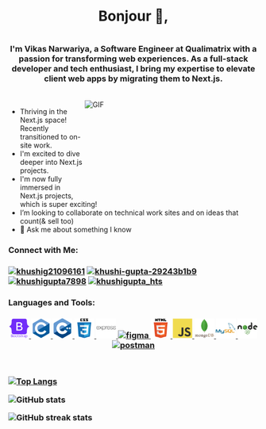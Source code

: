

<!---
vikas-narwariya/vikas-narwariya is a ✨ special ✨ repository because its `README.md` (this file) appears on your GitHub profile.
You can click the Preview link to take a look at your changes.
--->


<h1 align="center">Bonjour 👋, <h1>
  
  <h3 align="center">I'm Vikas Narwariya, a Software Engineer at Qualimatrix with a passion for transforming web experiences. As a full-stack developer and tech enthusiast, I bring my expertise to elevate client web apps by migrating them to Next.js.
</h3>
<br/>

<img align="right" height="200px" width="350px" alt="GIF" src="https://media.giphy.com/media/SpopD7IQN2gK3qN4jS/giphy.gif" />


- Thriving in the Next.js space! Recently transitioned to on-site work.
- I'm excited to dive deeper into Next.js projects.
- I'm now fully immersed in Next.js projects, which is super exciting!
- I’m looking to collaborate on technical work sites and 
      on ideas that count(& sell too) 
- 💬 Ask me about something I know
  <br/>
  
 <h3>Connect with Me:<h3>

<p align="centre">
<a href="https://twitter.com/VikasNarwariya8" target="blank"><img src="https://raw.githubusercontent.com/rahuldkjain/github-profile-readme-generator/master/src/images/icons/Social/twitter.svg" alt="khushig21096161" height="40" width="40" /></a>
<a href="https://www.linkedin.com/in/vikas-narwariya-019109174/" target="blank"><img src="https://raw.githubusercontent.com/rahuldkjain/github-profile-readme-generator/master/src/images/icons/Social/linked-in-alt.svg" alt="khushi-gupta-29243b1b9" height="40" width="40" /></a>
<a href="https://www.instagram.com/vikas.narwariya07/" target="blank"><img src="https://raw.githubusercontent.com/rahuldkjain/github-profile-readme-generator/master/src/images/icons/Social/instagram.svg" alt="khushigupta7898" height="40" width="40" /></a>
<a href="https://www.hackerrank.com/vickylodhi05" target="blank"><img src="https://raw.githubusercontent.com/rahuldkjain/github-profile-readme-generator/master/src/images/icons/Social/hackerrank.svg" alt="khushigupta_hts" height="40" width="40" /></a>
</p>
 <h3>Languages and Tools:<h3>

<p align="center"> <a href="https://getbootstrap.com" target="_blank"> <img src="https://raw.githubusercontent.com/devicons/devicon/master/icons/bootstrap/bootstrap-plain-wordmark.svg" alt="bootstrap" width="40" height="40"/> </a> <a href="https://www.cprogramming.com/" target="_blank"> <img src="https://raw.githubusercontent.com/devicons/devicon/master/icons/c/c-original.svg" alt="c" width="40" height="40"/> </a> <a href="https://www.w3schools.com/cpp/" target="_blank"> <img src="https://raw.githubusercontent.com/devicons/devicon/master/icons/cplusplus/cplusplus-original.svg" alt="cplusplus" width="40" height="40"/> </a> <a href="https://www.w3schools.com/css/" target="_blank"> <img src="https://raw.githubusercontent.com/devicons/devicon/master/icons/css3/css3-original-wordmark.svg" alt="css3" width="40" height="40"/> </a> <a href="https://expressjs.com" target="_blank"> <img src="https://raw.githubusercontent.com/devicons/devicon/master/icons/express/express-original-wordmark.svg" alt="express" width="40" height="40"/> </a> <a href="https://www.figma.com/" target="_blank"> <img src="https://www.vectorlogo.zone/logos/figma/figma-icon.svg" alt="figma" width="40" height="40"/> </a> <a href="https://www.w3.org/html/" target="_blank"> <img src="https://raw.githubusercontent.com/devicons/devicon/master/icons/html5/html5-original-wordmark.svg" alt="html5" width="40" height="40"/> </a> <a href="https://developer.mozilla.org/en-US/docs/Web/JavaScript" target="_blank"> <img src="https://raw.githubusercontent.com/devicons/devicon/master/icons/javascript/javascript-original.svg" alt="javascript" width="40" height="40"/> </a> <a href="https://www.mongodb.com/" target="_blank"> <img src="https://raw.githubusercontent.com/devicons/devicon/master/icons/mongodb/mongodb-original-wordmark.svg" alt="mongodb" width="40" height="40"/> </a> <a href="https://www.mysql.com/" target="_blank"> <img src="https://raw.githubusercontent.com/devicons/devicon/master/icons/mysql/mysql-original-wordmark.svg" alt="mysql" width="40" height="40"/> </a> <a href="https://nodejs.org" target="_blank"> <img src="https://raw.githubusercontent.com/devicons/devicon/master/icons/nodejs/nodejs-original-wordmark.svg" alt="nodejs" width="40" height="40"/> </a> <a href="https://postman.com" target="_blank"> <img src="https://www.vectorlogo.zone/logos/getpostman/getpostman-icon.svg" alt="postman" width="40" height="40"/> </a> <a href="https://www.python.org" target="_blank">  </a> </p>

   <br/>
   
[![Top Langs](https://github-readme-stats.vercel.app/api/top-langs/?username=vikas-narwariya)](https://github.com/anuraghazra/github-readme-stats)

![GitHub stats](https://github-readme-stats.vercel.app/api?username=vikas-narwariya&show_icons=true)  

![GitHub streak stats](https://github-readme-streak-stats.herokuapp.com/?user=vikas-narwariya)  

  
